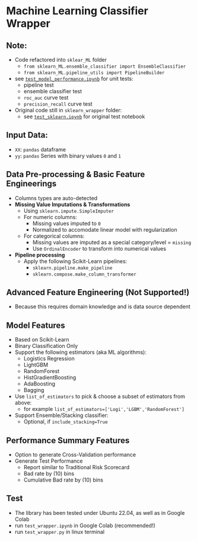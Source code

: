 # Machine Learning Classifier Wrapper

## Note:
* Code refactored into `sklear_ML` folder
  * `from sklearn_ML.ensemble_classifier import EnsembleClassifier`
  * `from sklearn_ML.pipeline_utils import PipelineBuilder`
* see [`test_model_performance.ipynb`](./test_model_performance.ipynb) for unit tests:
  * pipeline test
  * ensemble classifier test
  * `roc_auc` curve test
  * `precision_recall` curve test
* Original code still in `sklearn_wrapper` folder:
  *  see [`test_sklearn.ipynb`](./test_sklearn.ipynb) for original test notebook

## Input Data:
* `XX`: `pandas` dataframe
* `yy`: `pandas` Series with binary values `0` and `1`

## Data Pre-processing & Basic Feature Engineerings
* Columns types are auto-detected
* **Missing Value Imputations & Transformations**
  * Using `sklearn.impute.SimpleImputer` 
  * For numeric columns:
    *  Missing values imputed to `0` 
    *  Normalized to accomodate linear model with regularization
  * For categorical columns:
    * Missing values are imputed as a special category/level = `missing`
    * Use `OrdinalEncoder` to transform into numerical values
* **Pipeline processing** 
  * Apply the following Scikit-Learn pipelines:
    * `sklearn.pipeline.make_pipeline`
    * `sklearn.compose.make_column_transformer`

## Advanced Feature Engineering (Not Supported!)
* Because this requires domain knowledge and is data source dependent

## Model Features
* Based on Scikit-Learn
* Binary Classification Only
* Support the following estimators (aka ML algorithms):
  * Logistics Regression
  * LightGBM
  * RandomForest
  * HistGradientBoosting
  * AdaBoosting
  * Bagging
* Use `list_of_estimators` to pick & choose a subset of estimators from above:
  * for example `list_of_estimators=['Logi','LGBM','RandomForest']`
* Support Ensemble/Stacking classifier:
  * Optional, if `include_stacking=True`

## Performance Summary Features
* Option to generate Cross-Validation performance
* Generate Test Performance
  * Report similar to Traditional Risk Scorecard
  * Bad rate by (10) bins
  * Cumulative Bad rate by (10) bins

## Test
* The library has been tested under Ubuntu 22.04, as well as in Google Colab
* run `test_wrapper.ipynb` in Google Colab (recommended!)
* run `test_wrapper.py` in linux terminal
